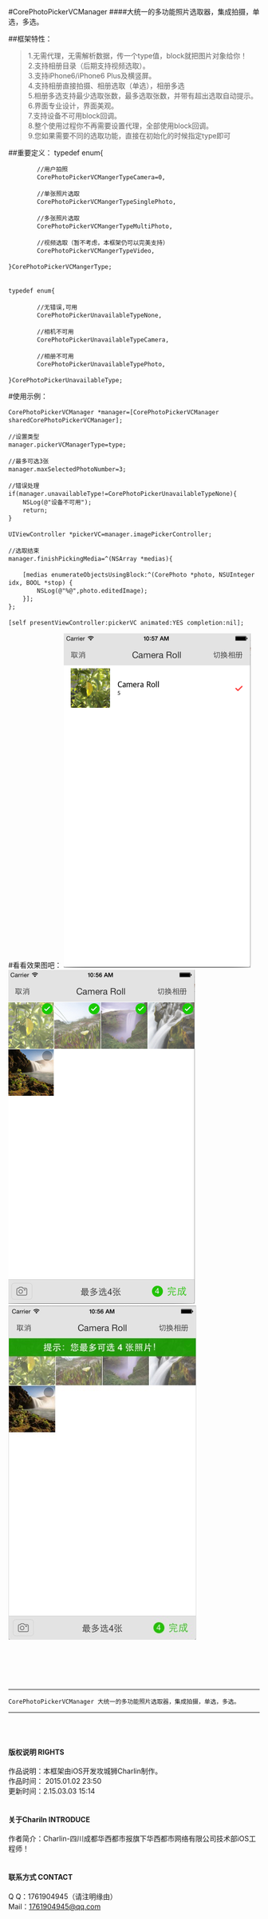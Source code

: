 
#CorePhotoPickerVCManager
####大统一的多功能照片选取器，集成拍摄，单选，多选。



##框架特性：<br />
>1.无需代理，无需解析数据，传一个type值，block就把图片对象给你！<br />
>2.支持相册目录（后期支持视频选取）。<br />
>3.支持iPhone6/iPhone6 Plus及横竖屏。<br />
>4.支持相册直接拍摄、相册选取（单选），相册多选<br />
>5.相册多选支持最少选取张数，最多选取张数，并带有超出选取自动提示。<br />
>6.界面专业设计，界面美观。<br />
>7.支持设备不可用block回调。<br />
>8.整个使用过程你不再需要设置代理，全部使用block回调。<br />
>9.您如果需要不同的选取功能，直接在初始化的时候指定type即可<br />

##重要定义：
    typedef enum{
    
            //用户拍照
            CorePhotoPickerVCMangerTypeCamera=0,
            
            //单张照片选取
            CorePhotoPickerVCMangerTypeSinglePhoto,
            
            //多张照片选取
            CorePhotoPickerVCMangerTypeMultiPhoto,
            
            //视频选取（暂不考虑，本框架仍可以完美支持）
            CorePhotoPickerVCMangerTypeVideo,
    
    }CorePhotoPickerVCMangerType;


    typedef enum{
    
            //无错误,可用
            CorePhotoPickerUnavailableTypeNone,
            
            //相机不可用
            CorePhotoPickerUnavailableTypeCamera,
            
            //相册不可用
            CorePhotoPickerUnavailableTypePhoto,
            
    }CorePhotoPickerUnavailableType;
    
    
#使用示例：

    CorePhotoPickerVCManager *manager=[CorePhotoPickerVCManager sharedCorePhotoPickerVCManager];
    
    //设置类型
    manager.pickerVCManagerType=type;
    
    //最多可选3张
    manager.maxSelectedPhotoNumber=3;
    
    //错误处理
    if(manager.unavailableType!=CorePhotoPickerUnavailableTypeNone){
        NSLog(@"设备不可用");
        return;
    }
    
    UIViewController *pickerVC=manager.imagePickerController;
    
    //选取结束
    manager.finishPickingMedia=^(NSArray *medias){
        
        [medias enumerateObjectsUsingBlock:^(CorePhoto *photo, NSUInteger idx, BOOL *stop) {
            NSLog(@"%@",photo.editedImage);
        }];
    };
    
    [self presentViewController:pickerVC animated:YES completion:nil];


#看看效果图吧：
![image](./PhotoPicker/img/1.png)
![image](./PhotoPicker/img/2.png)
![image](./PhotoPicker/img/3.png)

<br /><br /><br /><br />

-----
    CorePhotoPickerVCManager 大统一的多功能照片选取器，集成拍摄，单选，多选。
-----

<br /><br />

#### 版权说明 RIGHTS <br />
作品说明：本框架由iOS开发攻城狮Charlin制作。<br />
作品时间： 2015.01.02 23:50<br />
更新时间：2.15.03.03 15:14<br /><br />

#### 关于Chariln INTRODUCE <br />
作者简介：Charlin-四川成都华西都市报旗下华西都市网络有限公司技术部iOS工程师！<br /><br />


#### 联系方式 CONTACT <br />
Q    Q：1761904945（请注明缘由）<br />
Mail：1761904945@qq.com<br />
